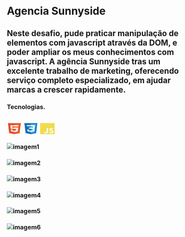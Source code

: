 # Agencia Sunnyside

## Neste desafio, pude praticar manipulação de elementos com javascript através da DOM, e poder ampliar os meus conhecimentos com javascript. A agência Sunnyside tras um excelente trabalho de marketing, oferecendo serviço completo especializado, em ajudar marcas a crescer rapidamente.

### Tecnologias.
<div style="display: inline_block"><br>
  <img align="center" alt="Douglas-HTML" height="30" width="40" src="https://raw.githubusercontent.com/devicons/devicon/master/icons/html5/html5-original.svg">
  <img align="center" alt="Douglas-CSS" height="30" width="40" src="https://raw.githubusercontent.com/devicons/devicon/master/icons/css3/css3-original.svg">
  <img align="center" alt="Douglas-Js" height="30" width="40" src="https://raw.githubusercontent.com/devicons/devicon/master/icons/javascript/javascript-plain.svg">

### ![imagem1](https://user-images.githubusercontent.com/121909515/226642525-8e20fd91-b432-4bff-9e3c-908490ab77e8.png)
### ![imagem2](https://user-images.githubusercontent.com/121909515/226642589-6a92531b-ed50-430f-b182-d069ee47a833.png)
### ![imagem3](https://user-images.githubusercontent.com/121909515/226642675-b9aebe8b-836c-46f4-88de-dbb52bc2463d.png)
### ![imagem4](https://user-images.githubusercontent.com/121909515/226642761-4d995738-6c04-4980-9f5a-53daec88740e.png)
### ![imagem5](https://user-images.githubusercontent.com/121909515/226642805-34f349e4-ef00-4712-983e-ed144a5e231d.png)
### ![imagem6](https://user-images.githubusercontent.com/121909515/226642838-e8740980-e804-4b60-90df-daae3694030d.png)

